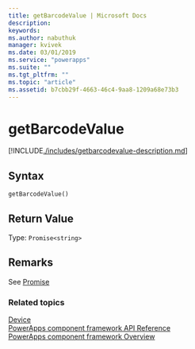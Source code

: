 ```yaml
---
title: getBarcodeValue | Microsoft Docs
description: 
keywords:
ms.author: nabuthuk
manager: kvivek
ms.date: 03/01/2019
ms.service: "powerapps"
ms.suite: ""
ms.tgt_pltfrm: ""
ms.topic: "article"
ms.assetid: b7cbb29f-4663-46c4-9aa8-1209a68e73b3
---
```


# getBarcodeValue

[!INCLUDE[./includes/getbarcodevalue-description.md](./includes/getbarcodevalue-description.md)]

## Syntax

`getBarcodeValue()`

## Return Value

Type: `Promise<string>`

## Remarks

See [Promise](https://developer.mozilla.org/docs/Web/JavaScript/Reference/Global_Objects/Promise)


### Related topics

[Device](../device.md)<br/>
[PowerApps component framework API Reference](../reference/index.md)<br/>
[PowerApps component framework Overview](../overview.md)